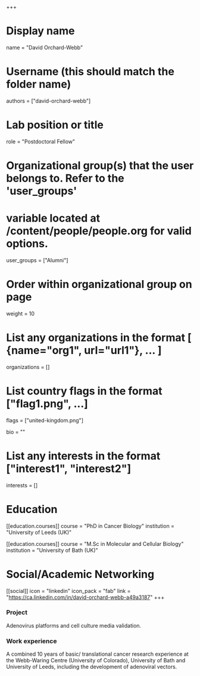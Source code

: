 +++
# Display name
name = "David Orchard-Webb"

# Username (this should match the folder name)
authors = ["david-orchard-webb"]

# Lab position or title
role = "Postdoctoral Fellow"

# Organizational group(s) that the user belongs to. Refer to the 'user_groups'
# variable located at /content/people/people.org for valid options.
user_groups = ["Alumni"]

# Order within organizational group on page
weight = 10

# List any organizations in the format [ {name="org1", url="url1"}, ... ]
organizations = []

# List country flags in the format ["flag1.png", ...]
flags = ["united-kingdom.png"]

bio = ""

# List any interests in the format ["interest1", "interest2"]
interests = []

# Education
[[education.courses]]
  course = "PhD in Cancer Biology"
  institution = "University of Leeds (UK)"

[[education.courses]]
  course = "M.Sc in Molecular and Cellular Biology"
  institution =  "University of Bath (UK)"

# Social/Academic Networking
[[social]]
  icon = "linkedin"
  icon_pack = "fab"
  link = "https://ca.linkedin.com/in/david-orchard-webb-a49a3187"
+++

### Project
Adenovirus platforms and cell culture media validation.

### Work experience
A combined 10 years of basic/ translational cancer research experience at the
Webb-Waring Centre (University of Colorado), University of Bath and University
of Leeds, including the development of adenoviral vectors.
